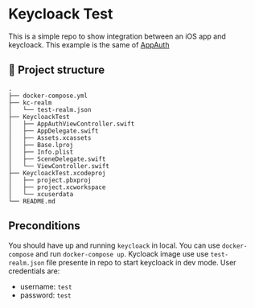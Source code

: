 # Keycloack Test
This is a simple repo to show integration between an iOS app and keycloack.
This example is the same of [AppAuth](https://github.com/openid/AppAuth-iOS)
## 📂 Project structure

```text
.
├── docker-compose.yml
├── kc-realm
│   └── test-realm.json
├── KeycloackTest
│   ├── AppAuthViewController.swift
│   ├── AppDelegate.swift
│   ├── Assets.xcassets
│   ├── Base.lproj
│   ├── Info.plist
│   ├── SceneDelegate.swift
│   └── ViewController.swift
├── KeycloackTest.xcodeproj
│   ├── project.pbxproj
│   ├── project.xcworkspace
│   └── xcuserdata
└── README.md
```

## Preconditions
You should have up and running `keycloack` in local. You can use `docker-compose` and run `docker-compose up`.
Kycloack image use use `test-realm.json` file presente in repo to start keycloack in dev mode.
User credentials are:
- username: `test`
- password: `test`
